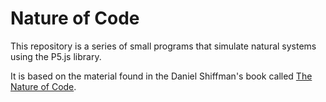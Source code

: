 # Nature of Code

This repository is a series of small programs that simulate natural systems using the P5.js library.

It is based on the material found in the Daniel Shiffman's book called [The Nature of Code](https://natureofcode.com/).